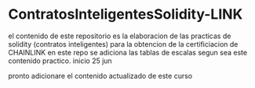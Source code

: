 # ContratosInteligentesSolidity-LINK

el contenido de este repositorio es la elaboracion de las practicas de solidity (contratos inteligentes) para la obtencion de la certificiacion de CHAINLINK
en este repo se adiciona las tablas de escalas segun sea este contenido practico. 
inicio <span> 25 jun </span>
<p> pronto adicionare el contenido actualizado de este curso </p>
